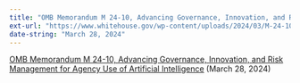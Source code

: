 ```yaml
---
title: "OMB Memorandum M 24-10, Advancing Governance, Innovation, and Risk Management for Agency Use of Artificial Intelligence"
ext-url: "https://www.whitehouse.gov/wp-content/uploads/2024/03/M-24-10-Advancing-Governance-Innovation-and-Risk-Management-for-Agency-Use-of-Artificial-Intelligence.pdf"
date-string: "March 28, 2024"
---
```

[OMB Memorandum M 24-10, Advancing Governance, Innovation, and Risk Management for Agency Use of Artificial Intelligence](https://www.whitehouse.gov/wp-content/uploads/2024/03/M-24-10-Advancing-Governance-Innovation-and-Risk-Management-for-Agency-Use-of-Artificial-Intelligence.pdf) (March 28, 2024)